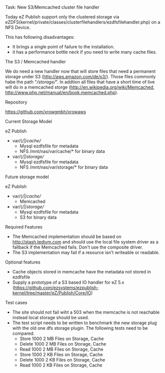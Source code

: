 Task: New S3/Memcached cluster file handler

Today eZ Publish support only the clustered storage via eZDFS(kernel/private/classes/clusterfilehandlers/ezdfsfilehandler.php) on a NFS Device.

This has following disadvantages:

* It brings a single point of failure to the installation.
* it has a performance bottle neck if you need to write many cache files.

The S3 / Memcached handler

We do need a new handler now that will store files that need a permanent storage under S3 (http://aws.amazon.com/de/s3/). Those files commonly habe the path "*/storage/*". In addtion all files that have a short time of live will do in a memcached storge (http://en.wikipedia.org/wiki/Memcached, http://www.php.net/manual/en/book.memcached.php).

Repository

https://github.com/xrowgmbh/xrowaws

Current Storage Model

eZ Publish

* var/(*/|)cache/* 
	* Mysql ezdfsfile for metadata
    * NFS /mnt/nas/var/cache/* for binary data
* var/(*/|)storage/*
    * Mysql ezdfsfile for metadata
    * NFS /mnt/nas/var/storage/* for binary data

Future storage model

eZ Publish

* var/(*/|)cache/* 
	* Memcached 
* var/(*/|)storage/*
    * Mysql ezdfsfile for metadata
    * S3 for binary data

Required Features

* The Memcached implementation should be based on http://stash.tedivm.com and should use the local file system driver as a fallback if the Memcached fails. Don't use the composite driver.
* The S3 implementation may fail if a resource isn't writeable or readable.

Optional features

* Cache objects stored in memcache have the metadata not stored in ezdfsfile
* Supply a prototype of a S3 based IO handler for eZ 5.x (https://github.com/ezsystems/ezpublish-kernel/tree/master/eZ/Publish/Core/IO)

Test cases

* The site should not fail wiht a 503 when the memcache is not reachable instead local storage should be used.
* The test script needs to be written to benchmark the new storage plug with the old one dfs storage plugin.
  The following tests need to be compared.
  *  Store 1000 2 MB Files on Storage, Cache
  *  Delete 1000 2 MB Files on Storage, Cache
  *  Read 1000 2 MB Files on Storage, Cache
  *  Store 1000 2 KB Files on Storage, Cache
  *  Delete 1000 2 KB Files on Storage, Cache
  *  Read 1000 2 KB Files on Storage, Cache